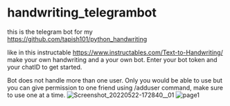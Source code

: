 # handwriting_telegrambot

this is the telegram bot for my https://github.com/tapish101/python_handwriting 

like in this instructable https://www.instructables.com/Text-to-Handwriting/ make your own handwriting and a your own bot. Enter your bot token and your chatID to get started.

Bot does not handle more than one user. Only you would be able to use but you can give permission to one friend using /adduser <your friend chat id> command, make sure to use one at a time.
![Screenshot_20220522-172840__01](https://user-images.githubusercontent.com/85446029/169694383-18c95212-22d6-420f-af82-812de145ce39.jpg)
![page1](https://user-images.githubusercontent.com/85446029/169694387-8c17f792-418a-4496-8b37-b829b05f6db5.jpeg)
